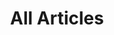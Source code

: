 ---
layout: _index.njk
title: All Articles
subHed: Starter Site for Eleventy Projects
eleventyNavigation:
  key: Articles
---